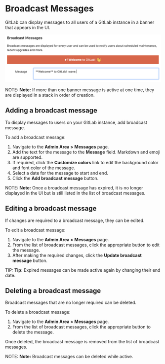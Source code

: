 # Broadcast Messages

GitLab can display messages to all users of a GitLab instance in a banner that appears in the UI.

![Broadcast Message](img/broadcast_messages.png)

NOTE: **Note:**
If more than one banner message is active at one time, they are displayed in a stack in order of creation.

## Adding a broadcast message

To display messages to users on your GitLab instance, add broadcast message.

To add a broadcast message:

1. Navigate to the **Admin Area > Messages** page.
1. Add the text for the message to the **Message** field. Markdown and emoji are supported.
1. If required, click the **Customize colors** link to edit the background color and font color of the message.
1. Select a date for the message to start and end.
1. Click the **Add broadcast message** button.

NOTE: **Note:**
Once a broadcast message has expired, it is no longer displayed in the UI but is still listed in the
list of broadcast messages.

## Editing a broadcast message

If changes are required to a broadcast message, they can be edited.

To edit a broadcast message:

1. Navigate to the **Admin Area > Messages** page.
1. From the list of broadcast messages, click the appropriate button to edit the message.
1. After making the required changes, click the **Update broadcast message** button.

TIP: **Tip:**
Expired messages can be made active again by changing their end date.

## Deleting a broadcast message

Broadcast messages that are no longer required can be deleted.

To delete a broadcast message:

1. Navigate to the **Admin Area > Messages** page.
1. From the list of broadcast messages, click the appropriate button to delete the message.

Once deleted, the broadcast message is removed from the list of broadcast messages.

NOTE: **Note:**
Broadcast messages can be deleted while active.
